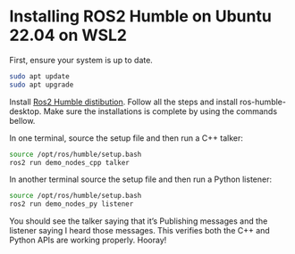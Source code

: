 
# Installing ROS2 Humble on Ubuntu 22.04 on WSL2 

First, ensure your system is up to date.

```bash
sudo apt update
sudo apt upgrade
```

Install [Ros2 Humble distibution](https://docs.ros.org/en/humble/Installation/Ubuntu-Install-Debians.html). Follow all the steps and install ros-humble-desktop. Make sure the installations is complete by using the commands bellow.

In one terminal, source the setup file and then run a C++ talker:

```bash
source /opt/ros/humble/setup.bash
ros2 run demo_nodes_cpp talker
```

In another terminal source the setup file and then run a Python listener:
```bash
source /opt/ros/humble/setup.bash
ros2 run demo_nodes_py listener
```
You should see the talker saying that it’s Publishing messages and the listener saying I heard those messages. This verifies both the C++ and Python APIs are working properly. Hooray!